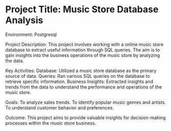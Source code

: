 # Project Title: Music Store Database Analysis
Environment: Postgresql

Project Description:
  This project involves working with a online music store database to extract useful information through SQL queries. The aim is to gain insights into the business     operations of the music store by analyzing the data.

Key Activities:
  Database: Utilized a music store database as the primary source of data.
  Queries: Ran various SQL queries on the database to retrieve specific information.
  Business Insights: Extracted insights and trends from the data to understand the performance and operations of the music store.

Goals:
  To analyze sales trends.
  To identify popular music genres and artists.
  To understand customer behavior and preferences.

Outcome:
This project aims to provide valuable insights for decision-making processes within the music store business.
